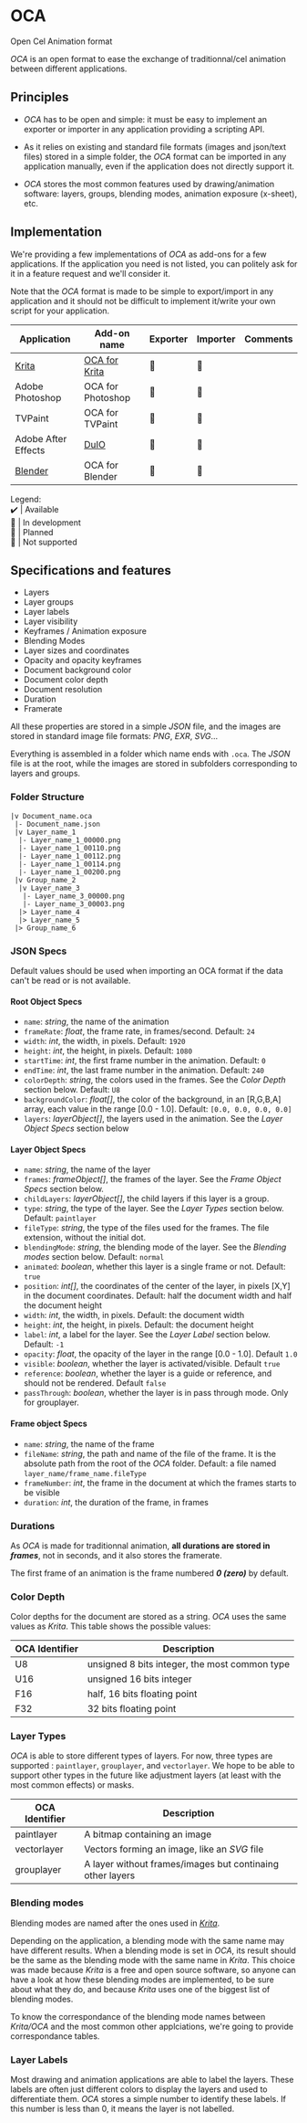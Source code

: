 # OCA

Open Cel Animation format

*OCA* is an open format to ease the exchange of traditionnal/cel animation between different applications.

## Principles

- *OCA* has to be open and simple: it must be easy to implement an exporter or importer in any application providing a scripting API.

- As it relies on existing and standard file formats (images and json/text files) stored in a simple folder, the *OCA* format can be imported in any application manually, even if the application does not directly support it.

- *OCA* stores the most common features used by drawing/animation software: layers, groups, blending modes, animation exposure (x-sheet), etc.

## Implementation

We're providing a few implementations of *OCA* as add-ons for a few applications. If the application you need is not listed, you can politely ask for it in a feature request and we'll consider it.

Note that the *OCA* format is made to be simple to export/import in any application and it should not be difficult to implement it/write your own script for your application.

| Application | Add-on name | Exporter | Importer | Comments |
|---|---|---|---|---|
| [Krita](http://krita.org) | [OCA for Krita](https://github.com/Rainbox-dev/DuKRIF_OCA) | :large_blue_circle: | :large_orange_diamond: | |
| Adobe Photoshop | OCA for Photoshop | :large_orange_diamond: | :red_circle: | |
| TVPaint | OCA for TVPaint | :large_orange_diamond: | :red_circle: | |
| Adobe After Effects | [DuIO](https://github.com/Rainbox-dev/DuAEF_DuIO) | :red_circle: | :large_blue_circle: | |
| [Blender](http://blender.org) | OCA for Blender | :red_circle: | :large_orange_diamond: | |

Legend:  
:heavy_check_mark: | Available  
:large_blue_circle: | In development  
:large_orange_diamond: | Planned  
:red_circle: | Not supported  

## Specifications and features

- Layers
- Layer groups
- Layer labels
- Layer visibility
- Keyframes / Animation exposure
- Blending Modes
- Layer sizes and coordinates
- Opacity and opacity keyframes
- Document background color
- Document color depth
- Document resolution
- Duration
- Framerate

All these properties are stored in a simple *JSON* file, and the images are stored in standard image file formats: *PNG*, *EXR*, *SVG*...

Everything is assembled in a folder which name ends with `.oca`. The *JSON* file is at the root, while the images are stored in subfolders corresponding to layers and groups.

### Folder Structure

```
|v Document_name.oca
 |- Document_name.json
 |v Layer_name_1
  |- Layer_name_1_00000.png
  |- Layer_name_1_00110.png
  |- Layer_name_1_00112.png
  |- Layer_name_1_00114.png
  |- Layer_name_1_00200.png
 |v Group_name_2
  |v Layer_name_3
   |- Layer_name_3_00000.png
   |- Layer_name_3_00003.png
  |> Layer_name_4
  |> Layer_name_5
 |> Group_name_6
 ```

### JSON Specs

Default values should be used when importing an OCA format if the data can't be read or is not available.

#### Root Object Specs

- `name`: *string*, the name of the animation
- `frameRate`: *float*, the frame rate, in frames/second. Default: `24`
- `width`: *int*, the width, in pixels. Default: `1920`
- `height`: *int*, the height, in pixels. Default: `1080`
- `startTime`: *int*, the first frame number in the animation. Default: `0`
- `endTime`: *int*, the last frame number in the animation. Default: `240`
- `colorDepth`: *string*, the colors used in the frames. See the *Color Depth* section below. Default: `U8`
- `backgroundColor`: *float[]*, the color of the background, in an [R,G,B,A] array, each value in the range [0.0 - 1.0]. Default: `[0.0, 0.0, 0.0, 0.0]`
- `layers`: *layerObject[]*, the layers used in the animation. See the *Layer Object Specs* section below

#### Layer Object Specs

- `name`: *string*, the name of the layer
- `frames`: *frameObject[]*, the frames of the layer. See the *Frame Object Specs* section below.
- `childLayers`: *layerObject[]*, the child layers if this layer is a group.
- `type`: *string*, the type of the layer. See the *Layer Types* section below. Default: `paintlayer`
- `fileType`: *string*, the type of the files used for the frames. The file extension, without the initial dot.
- `blendingMode`: *string*, the blending mode of the layer. See the *Blending modes* section below. Default: `normal`
- `animated`: *boolean*, whether this layer is a single frame or not. Default: `true`
- `position`: *int[]*, the coordinates of the center of the layer, in pixels [X,Y] in the document coordinates. Default: half the document width and half the document height
- `width`: *int*, the width, in pixels. Default: the document width
- `height`: *int*, the height, in pixels. Default: the document height
- `label`: *int*, a label for the layer. See the *Layer Label* section below. Default: `-1`
- `opacity`: *float*, the opacity of the layer in the range [0.0 - 1.0]. Default `1.0`
- `visible`: *boolean*, whether the layer is activated/visible. Default `true`
- `reference`: *boolean*, whether the layer is a guide or reference, and should not be rendered. Default `false`
- `passThrough`: *boolean*, whether the layer is in pass through mode. Only for grouplayer.

#### Frame object Specs

- `name`: *string*, the name of the frame
- `fileName`: *string*, the path and name of the file of the frame. It is the absolute path from the root of the *OCA* folder. Default: a file named `layer_name/frame_name.fileType`
- `frameNumber`: *int*, the frame in the document at which the frames starts to be visible
- `duration`: *int*, the duration of the frame, in frames

### Durations

As *OCA* is made for traditionnal animation, **all durations are stored in _frames_**, not in seconds, and it also stores the framerate.

The first frame of an animation is the frame numbered ***0 (zero)*** by default.

### Color Depth

Color depths for the document are stored as a string. *OCA* uses the same values as *Krita*. This table shows the possible values:

| OCA Identifier | Description |
|---|---|
| U8 | unsigned 8 bits integer, the most common type |
| U16 | unsigned 16 bits integer |
| F16 | half, 16 bits floating point |
| F32 | 32 bits floating point |

### Layer Types

*OCA* is able to store different types of layers. For now, three types are supported : `paintlayer`, `grouplayer`, and `vectorlayer`. We hope to be able to support other types in the future like adjustment layers (at least with the most common effects) or masks.

| OCA Identifier | Description |
|---|---|
| paintlayer | A bitmap containing an image |
| vectorlayer | Vectors forming an image, like an *SVG* file |
| grouplayer | A layer without frames/images but continaing other layers |

### Blending modes

Blending modes are named after the ones used in [*Krita*](http://krita.org).

Depending on the application, a blending mode with the same name may have different results. When a blending mode is set in *OCA*, its result should be the same as the blending mode with the same name in *Krita*. This choice was made because *Krita* is a free and open source software, so anyone can have a look at how these blending modes are implemented, to be sure about what they do, and because *Krita* uses one of the biggest list of blending modes.

To know the correspondance of the blending mode names between *Krita/OCA* and the most common other applciations, we're going to provide correspondance tables.

### Layer Labels

Most drawing and animation applications are able to label the layers. These labels are often just different colors to display the layers and used to differentiate them. *OCA* stores a simple number to identify these labels. If this number is less than 0, it means the layer is not labelled.
